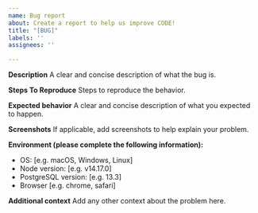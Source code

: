 ```yaml
---
name: Bug report
about: Create a report to help us improve CODE!
title: "[BUG]"
labels: ''
assignees: ''

---
```


<!-- Note: -->
<!-- Please use this bug report to raise any issues related to the code in this repository. For questions or technical issues while using HubSpot product or APIs, kindly refer to the official support channels detailed at HubSpot's Help and Resources (https://knowledge.hubspot.com/help-and-resources/get-help-with-hubspot). -->

**Description**
A clear and concise description of what the bug is.

**Steps To Reproduce**
Steps to reproduce the behavior.

**Expected behavior**
A clear and concise description of what you expected to happen.

**Screenshots**
If applicable, add screenshots to help explain your problem.

**Environment (please complete the following information):**
- OS: [e.g. macOS, Windows, Linux]
- Node version: [e.g. v14.17.0]
- PostgreSQL version: [e.g. 13.3]
- Browser [e.g. chrome, safari]

**Additional context**
Add any other context about the problem here.
